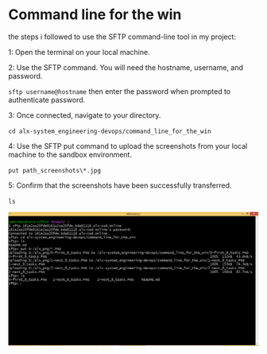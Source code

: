 # Command line for the win

the steps i followed to use the SFTP command-line tool in my project:

1: Open the terminal on your local machine.

2: Use the SFTP command. You will need the hostname, username, and password.

`sftp username@hostname` then enter the password when prompted to authenticate password.

3: Once connected, navigate to your directory.

`cd alx-system_engineering-devops/command_line_for_the_win`

4: Use the SFTP put command to upload the screenshots from your local machine to the sandbox environment.

`put path_screenshots\*.jpg`

5: Confirm that the screenshots have been successfully transferred.

`ls`

![Alt Text](command.PNG)
